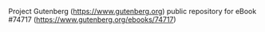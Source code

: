 Project Gutenberg (https://www.gutenberg.org) public repository for
eBook #74717 (https://www.gutenberg.org/ebooks/74717)
